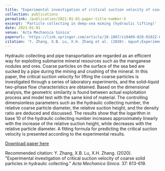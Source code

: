 ```yaml
---
title: "Experimental investigation of critical suction velocity of coarse solid particles in hydraulic collecting"
collection: publications
permalink: /publication/2021-01-01-paper-title-number-5
excerpt: 'Particle collecting in deep-sea miming (hydraulic lifting)'
date: 2021-01-01
venue: 'Acta Mechanica Sinica'
paperurl: 'https://link.springer.com/article/10.1007/s10409-020-01022-6'
citation: 'Y. Zhang, X.B. Lu, X.H. Zhang et al. (2020). &quot;Experimental investigation of critical suction velocity of coarse solid particles in hydraulic collecting.&quot; <i>Acta Mechanica Sinica</i>. 37: 613-619.'
---
```

Hydraulic collecting and pipe transportation are regarded as an efficient way for exploiting submarine mineral resources such as the manganese nodules and ores. Coarse particles on the surface of the sea bed are sucked by a pipe during the mining and crushing of the mineral. In this paper, the critical suction velocity for lifting the coarse particles is investigated through a series of laboratory experiments, and the solid–liquid two-phase flow characteristics are obtained. Based on the dimensional analysis, the geometric similarity is found between actual exploitation process and model test with the same kind of material. The controlling dimensionless parameters such as the hydraulic collecting number, the relative coarse particle diameter, the relative suction height, and the density ratio are deduced and discussed. The results show that the logarithm in base 10 of the hydraulic collecting number increases approximately linearly with the increase of the relative suction height, while decreases with the relative particle diameter. A fitting formula for predicting the critical suction velocity is presented according to the experimental results.

[Download paper here](https://link.springer.com/article/10.1007/s10409-020-01022-6)

Recommended citation: Y. Zhang, X.B. Lu, X.H. Zhang. (2020). &quot;Experimental investigation of critical suction velocity of coarse solid particles in hydraulic collecting.&quot; <i>Acta Mechanica Sinica</i>. 37: 613-619. 